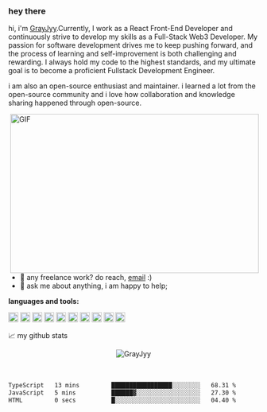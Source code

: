 ### hey there 

hi, i'm [GrayJyy](https://github.com/GrayJyy).Currently, I work as a React Front-End Developer and continuously strive to develop my skills as a Full-Stack Web3 Developer. My passion for software development drives me to keep pushing forward, and the process of learning and self-improvement is both challenging and rewarding. I always hold my code to the highest standards, and my ultimate goal is to become a proficient Fullstack Development Engineer.

i am also an open-source enthusiast and maintainer. i learned a lot from the open-source community and i love how collaboration and knowledge sharing happened through open-source.


  <img align="right" alt="GIF" src="https://github.com/GrayJyy/GrayJyy/blob/master/code.gif?raw=true" width="500" height="320" />

- 💼 any freelance work? do reach, [email](mailto:Gray_Jy@yeah.net) :)
- 💬 ask me about anything, i am happy to help;

**languages and tools:**  

<code><img height="20" src="https://cdn2.iconfinder.com/data/icons/designer-skills/128/code-programming-javascript-software-develop-command-language-512.png" alt="JavaScript"></code>
<code><img height="20" src="https://upload.wikimedia.org/wikipedia/commons/thumb/4/4c/Typescript_logo_2020.svg/1200px-Typescript_logo_2020.svg.png" alt="TypeScript"></code>
<code><img height="20" src="https://cdn0.iconfinder.com/data/icons/logos-brands-in-colors/128/react_color-512.png" alt="React"></code>
<code><img height="20" src="https://www.npmjs.com/npm-avatar/eyJhbGciOiJIUzI1NiIsInR5cCI6IkpXVCJ9.eyJhdmF0YXJVUkwiOiJodHRwczovL3MuZ3JhdmF0YXIuY29tL2F2YXRhci9lZDI1OTU4NzA0MWM1YWI3OWYyNGNiMWUzNDFmMGEzNz9zaXplPTQ5NiZkZWZhdWx0PXJldHJvIn0.hLdG6hXQE4Dfil6090lrDEuGdsHbfQUijpy5RvzXjSg" alt="nestjs"></code>
<code><img height="20" src="https://cdn3.iconfinder.com/data/icons/social-media-2169/24/social_media_social_media_logo_docker-512.png" alt="docker"></code>
<code><img height="20" src="https://cdn1.iconfinder.com/data/icons/programing-development-8/24/nginx_logo-128.png" alt="nginx"></code>
<code><img height="20" src="https://cdn1.iconfinder.com/data/icons/programing-development-8/24/mysql_logo-1024.png" alt="mysql"></code>
<code><img height="20" src="https://cdn2.iconfinder.com/data/icons/web-development-pins/137/mongo_pin-512.png" alt="mongodb"></code>
<code><img height="20" src="https://cdn0.iconfinder.com/data/icons/blockchain-classic/256/Ethereum-512.png" alt="Solidity"></code>
<code><img height="20" src="https://cdn4.iconfinder.com/data/icons/logos-and-brands/512/141_Git_logo_logos-512.png" alt="git"></code>




📈 my github stats

<p align="center"> <img src="https://github-readme-stats.vercel.app/api?username=GrayJyy&show_icons=true&theme=gotham" alt="GrayJyy" />
<br />
<br />
<br />
<!--START_SECTION:waka-->

```txt
TypeScript   13 mins         █████████████████░░░░░░░░   68.31 %
JavaScript   5 mins          ██████▓░░░░░░░░░░░░░░░░░░   27.30 %
HTML         0 secs          █░░░░░░░░░░░░░░░░░░░░░░░░   04.40 %
```

<!--END_SECTION:waka-->



